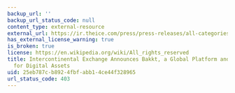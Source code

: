 ```yaml
---
backup_url: ''
backup_url_status_code: null
content_type: external-resource
external_url: https://ir.theice.com/press/press-releases/all-categories/2018/08-03-2018-133022149
has_external_license_warning: true
is_broken: true
license: https://en.wikipedia.org/wiki/All_rights_reserved
title: Intercontinental Exchange Announces Bakkt, a Global Platform and Ecosystem
  for Digital Assets
uid: 25eb787c-b892-4fbf-abb1-4ce44f328965
url_status_code: 403
---
```

